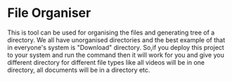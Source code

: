 
# File Organiser

This is tool can be used for organising the files and generating tree of a directory. We all have unorganised directories and the best example of that in everyone's system is "Download" directory. So,if you deploy this project to your system and run the command then it will work for you and give you different directory for different file types like all videos will be in one directory, all documents will be in a directory etc.
